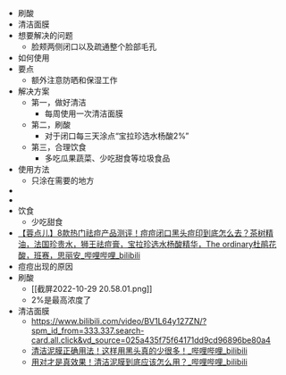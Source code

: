 - 刷酸
- 清洁面膜
- 想要解决的问题
	- 脸颊两侧闭口以及疏通整个脸部毛孔
- 如何使用
- 要点
	- 额外注意防晒和保湿工作
- 解决方案
	- 第一，做好清洁
		- 每周使用一次清洁面膜
	- 第二，刷酸
		- 对于闭口每三天涂点“宝拉珍选水杨酸2%”
	- 第三，合理饮食
		- 多吃瓜果蔬菜、少吃甜食等垃圾食品
- 使用方法
	- 只涂在需要的地方
- 
- 
- 饮食
	- 少吃甜食
- [【蓉点儿】8款热门祛痘产品测评！痘痘闭口黑头痘印到底怎么去？茶树精油，法国珍贵水，狮王祛痘膏，宝拉珍选水杨酸精华，The ordinary杜鹃花酸，班赛，思丽安_哔哩哔哩_bilibili](https://www.bilibili.com/video/BV1Vx411L7Te/?from=search&seid=5497099524396747387&spm_id_from=333.337.0.0&vd_source=025a435f75f64171dd9cd96896be80a4)
- 痘痘出现的原因
- 刷酸
	- [[截屏2022-10-29 20.58.01.png]]
	- 2%是最高浓度了
- 清洁面膜
	- https://www.bilibili.com/video/BV1L64y127ZN/?spm_id_from=333.337.search-card.all.click&vd_source=025a435f75f64171dd9cd96896be80a4
	- [清洁泥膜正确用法！这样用黑头真的少很多！_哔哩哔哩_bilibili](https://www.bilibili.com/video/BV1QB4y1v7yr/?spm_id_from=autoNext&vd_source=025a435f75f64171dd9cd96896be80a4)
	- [用对才是真效果！清洁泥膜到底应该怎么用？_哔哩哔哩_bilibili](https://www.bilibili.com/video/BV1XQ4y1U7Wf/?spm_id_from=333.788.recommend_more_video.0&vd_source=025a435f75f64171dd9cd96896be80a4)
